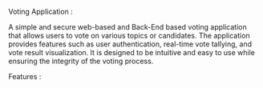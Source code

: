 Voting Application :

A simple and secure web-based and Back-End based voting application  that allows users to vote on various topics or candidates. The application provides features such as user authentication, real-time vote tallying, and vote result visualization. It is designed to be intuitive and easy to use while ensuring the integrity of the voting process.

Features :

